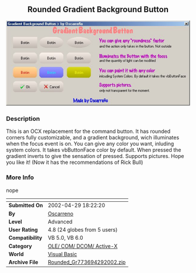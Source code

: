 ﻿<div align="center">

## Rounded Gradient Background Button

<img src="PIC200242921976194.jpg">
</div>

### Description

This is an OCX replacement for the command button. It has rounded corners fully customizable, and a gradient background, wich illuminates when the focus event is on. You can give any color you want, inluding system colors. It takes vbButtonFace color by default. When pressed the gradient inverts to give the sensation of pressed. Supports pictures. Hope you like it! (Now it has the recommendations of Rick Bull)
 
### More Info
 
nope


<span>             |<span>
---                |---
**Submitted On**   |2002-04-29 18:22:20
**By**             |[Oscarreno](https://github.com/Planet-Source-Code/PSCIndex/blob/master/ByAuthor/oscarreno.md)
**Level**          |Advanced
**User Rating**    |4.8 (24 globes from 5 users)
**Compatibility**  |VB 5\.0, VB 6\.0
**Category**       |[OLE/ COM/ DCOM/ Active\-X](https://github.com/Planet-Source-Code/PSCIndex/blob/master/ByCategory/ole-com-dcom-active-x__1-29.md)
**World**          |[Visual Basic](https://github.com/Planet-Source-Code/PSCIndex/blob/master/ByWorld/visual-basic.md)
**Archive File**   |[Rounded\_Gr773694292002\.zip](https://github.com/Planet-Source-Code/oscarreno-rounded-gradient-background-button__1-34210/archive/master.zip)








